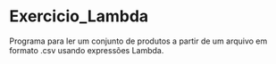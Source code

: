 # Exercicio_Lambda
Programa para ler um conjunto de produtos a partir de um arquivo em formato .csv usando expressões Lambda.
